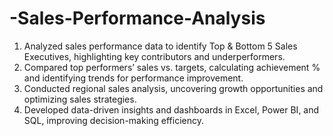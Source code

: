 # -Sales-Performance-Analysis
1. Analyzed sales performance data to identify Top & Bottom 5 Sales Executives, highlighting key contributors and underperformers.
2. Compared top performers’ sales vs. targets, calculating achievement % and identifying trends for performance improvement.
3. Conducted regional sales analysis, uncovering growth opportunities and optimizing sales strategies.
4. Developed data-driven insights and dashboards in Excel, Power BI, and SQL, improving decision-making efficiency.
